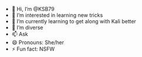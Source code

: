 - 👋 Hi, I’m @KSB79
- 👀 I’m interested in learning new tricks
- 🌱 I’m currently learning to get along with Kali better
- 💞️ I’m diverse
- 📫 Ask
- 😄 Pronouns: She/her
- ⚡ Fun fact: NSFW

<!---
KSB79/KSB79 is a ✨ special ✨ repository because its `README.md` (this file) appears on your GitHub profile.
You can click the Preview link to take a look at your changes.
--->

